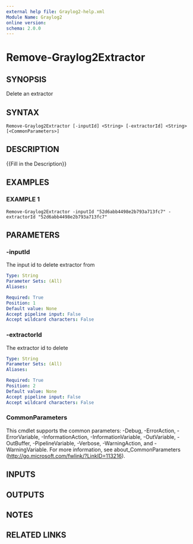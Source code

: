 ```yaml
---
external help file: Graylog2-help.xml
Module Name: Graylog2
online version:
schema: 2.0.0
---
```


# Remove-Graylog2Extractor

## SYNOPSIS
Delete an extractor

## SYNTAX

```
Remove-Graylog2Extractor [-inputId] <String> [-extractorId] <String> [<CommonParameters>]
```

## DESCRIPTION
{{Fill in the Description}}

## EXAMPLES

### EXAMPLE 1
```
Remove-Graylog2Extractor -inputId "52d6abb4498e2b793a713fc7" -extractorId "52d6abb4498e2b793a713fc7"
```

## PARAMETERS

### -inputId
The input id to delete extractor from

```yaml
Type: String
Parameter Sets: (All)
Aliases:

Required: True
Position: 1
Default value: None
Accept pipeline input: False
Accept wildcard characters: False
```

### -extractorId
The extractor id to delete

```yaml
Type: String
Parameter Sets: (All)
Aliases:

Required: True
Position: 2
Default value: None
Accept pipeline input: False
Accept wildcard characters: False
```

### CommonParameters
This cmdlet supports the common parameters: -Debug, -ErrorAction, -ErrorVariable, -InformationAction, -InformationVariable, -OutVariable, -OutBuffer, -PipelineVariable, -Verbose, -WarningAction, and -WarningVariable.
For more information, see about_CommonParameters (http://go.microsoft.com/fwlink/?LinkID=113216).

## INPUTS

## OUTPUTS

## NOTES

## RELATED LINKS
